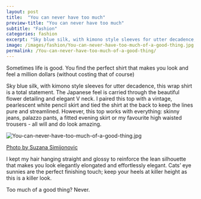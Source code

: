 ```yaml
---
layout: post
title:  "You can never have too much"
preview-title: "You can never have too much"
subtitle: "Fashion"
categories: fashion
excerpt: "Sky blue silk, with kimono style sleeves for utter decadence, this wrap shirt is a total statement. The Japanese feel is carried through the beautiful flower detailing and elegant V neck" 
image: /images/fashion/You-can-never-have-too-much-of-a-good-thing.jpg
permalink: /You-can-never-have-too-much-of-a-good-thing/
---
```

<p>Sometimes life is good. You find the perfect shirt that makes you look and feel a million dollars (without costing that of course) </p>
<p>Sky blue silk, with kimono style sleeves for utter decadence, this wrap shirt is a total statement. The Japanese feel is carried through the beautiful flower detailing and elegant V neck. I paired this top with a vintage, pearlescent white pencil skirt and tied the shirt at the back to keep the lines pure and streamlined. However, this top works with everything: skinny jeans, palazzo pants, a fitted evening skirt or my favourite high waisted trousers - all will and do look amazing.</p>
<div class="row justify-content-center">
<div class="col">
    <img src="{{ '/images/fashion/You-can-never-have-too-much-of-a-good-thing.jpg' | prepend: SourceUrl }}" alt="You-can-never-have-too-much-of-a-good-thing.jpg">
    <p class="font-xs image-credit-dark"><a href="https://www.instagram.com/suzypap_/" target="_blank">Photo by Suzana Simijonovic</a></p>
</div>
</div>
<div class="divider-sm"></div>
<p>I kept my hair hanging straight and glossy to reinforce the lean silhouette that makes you look elegantly elongated and effortlessly elegant. Cats’ eye sunnies are the perfect finishing touch; keep your heels at killer height as this is a killer look.</p>
<p>Too much of a good thing? Never.</p>

